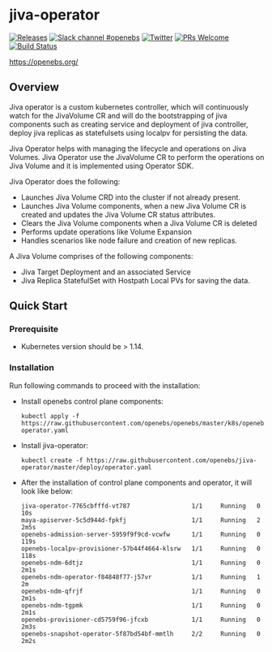 # jiva-operator

[![Releases](https://img.shields.io/github/release/openebs/openebs/all.svg?style=flat-square)](https://github.com/openebs/openebs/releases)
[![Slack channel #openebs](https://img.shields.io/badge/slack-openebs-brightgreen.svg?logo=slack)](https://kubernetes.slack.com/messages/openebs)
[![Twitter](https://img.shields.io/twitter/follow/openebs.svg?style=social&label=Follow)](https://twitter.com/intent/follow?screen_name=openebs)
[![PRs Welcome](https://img.shields.io/badge/PRs-welcome-brightgreen.svg?style=flat-square)](https://github.com/openebs/openebs/blob/master/CONTRIBUTING.md)
[![Build Status](https://github.com/openebs/jiva-operator/actions/workflows/build.yaml/badge.svg)](https://github.com/openebs/jiva-operator/actions/workflows/build.yaml)

https://openebs.org/

## Overview

Jiva operator is a custom kubernetes controller, which will continuously watch
for the JivaVolume CR and will do the bootstrapping of jiva components such as
creating service and deployment of jiva controller, deploy jiva replicas as
statefulsets using localpv for persisting the data.

Jiva Operator helps with managing the lifecycle and operations on Jiva Volumes.
Jiva Operator use the JivaVolume CR to perform the operations on Jiva Volume and it is implemented using Operator SDK.

Jiva Operator does the following:

- Launches Jiva Volume CRD into the cluster if not already present.
- Launches Jiva Volume components, when a new Jiva Volume CR is created and updates the Jiva Volume CR status attributes.
- Clears the Jiva Volume components when a Jiva Volume CR is deleted
- Performs update operations like Volume Expansion
- Handles scenarios like node failure and creation of new replicas.

A Jiva Volume comprises of the following components:

- Jiva Target Deployment and an associated Service
- Jiva Replica StatefulSet with Hostpath Local PVs for saving the data.

## Quick Start

### Prerequisite
- Kubernetes version should be > 1.14.

### Installation
Run following commands to proceed with the installation:
- Install openebs control plane components:
  ```
  kubectl apply -f https://raw.githubusercontent.com/openebs/openebs/master/k8s/openebs-operator.yaml
  ```
- Install jiva-operator:
  ```
  kubectl create -f https://raw.githubusercontent.com/openebs/jiva-operator/master/deploy/operator.yaml
  ```
- After the installation of control plane components and operator, it will look
  like below:
  ```
  jiva-operator-7765cbfffd-vt787                 1/1     Running   0          10s
  maya-apiserver-5c5d944d-fpkfj                  1/1     Running   2          2m5s
  openebs-admission-server-5959f9f9cd-vcwfw      1/1     Running   0          119s
  openebs-localpv-provisioner-57b44f4664-klsrw   1/1     Running   0          118s
  openebs-ndm-6dtjz                              1/1     Running   0          2m1s
  openebs-ndm-operator-f84848f77-j57vr           1/1     Running   1          2m
  openebs-ndm-qfrjf                              1/1     Running   0          2m1s
  openebs-ndm-tgpmk                              1/1     Running   0          2m1s
  openebs-provisioner-cd5759f96-jfcxb            1/1     Running   0          2m3s
  openebs-snapshot-operator-5f87bd54bf-mmtlh     2/2     Running   0          2m2s
  ```
